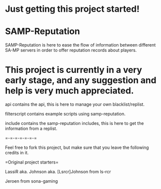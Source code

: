 Just getting this project started!
=======
SAMP-Reputation
=======
SAMP-Reputation is here to ease the flow of information between different SA-MP servers in order to offer reputation records about players.

This project is currently in a very early stage, and any suggestion and help is very much appreciated.
=======
api contains the api, this is here to manage your own blacklist/replist.

filterscript contains example scripts using samp-reputation.

include contains the samp-reputation includes, this is here to get the information from a replist.

=-=-=-=-=-=-=

Feel free to fork this project, but make sure that you leave the following credits in it.

=Original project starters=

LassiR aka. Johnson aka. [Lsrcr]Johnson from ls-rcr

Jeroen from sona-gaming